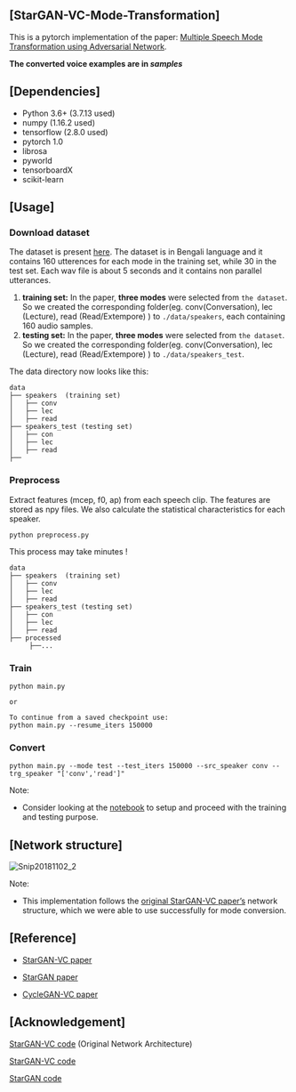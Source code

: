 ## [StarGAN-VC-Mode-Transformation]

This is a pytorch implementation of the paper: [Multiple Speech Mode Transformation using Adversarial Network](https://ieeexplore.ieee.org/document/9986477).

**The converted voice examples are in *samples***



## [Dependencies]
- Python 3.6+ (3.7.13 used)
- numpy (1.16.2 used)
- tensorflow (2.8.0 used)
- pytorch 1.0
- librosa 
- pyworld 
- tensorboardX
- scikit-learn


## [Usage]

### Download dataset


The dataset is present [here](https://drive.google.com/drive/folders/1DI22XoZNRS4p4ek2r-Jv1Lep8byko2uy?usp=share_link). 
The dataset is in Bengali language and it contains 160 utterences for each mode in the training set, while 30 in the test set. Each wav file is about 5 seconds and it contains non parallel utterances.

1. **training set:** In the paper, **three modes** were selected from `the dataset`. So we created the corresponding folder(eg. conv(Conversation), lec (Lecture), read (Read/Extempore) ) to `./data/speakers`, each containing 160 audio samples.
2. **testing set:** In the paper,  **three modes** were selected from `the dataset`. So we created the corresponding folder(eg. conv(Conversation), lec (Lecture), read (Read/Extempore) ) to `./data/speakers_test`.

The data directory now looks like this:

```
data
├── speakers  (training set)
│   ├── conv 
│   ├── lec 
│   ├── read 
├── speakers_test (testing set)
│   ├── con 
│   ├── lec 
│   ├── read 
├──
```

### Preprocess

Extract features (mcep, f0, ap) from each speech clip.  The features are stored as npy files. We also calculate the statistical characteristics for each speaker.

```
python preprocess.py
```

This process may take minutes !

```
data
├── speakers  (training set)
│   ├── conv 
│   ├── lec 
│   ├── read 
├── speakers_test (testing set)
│   ├── con 
│   ├── lec 
│   ├── read 
├── processed
     ├──...
```


### Train

```
python main.py

or

To continue from a saved checkpoint use:
python main.py --resume_iters 150000
```


### Convert



```
python main.py --mode test --test_iters 150000 --src_speaker conv --trg_speaker "['conv','read']"
```

Note: 
 * Consider looking at the [notebook](StarGan_VC_Pytorch.ipynb) to setup and proceed with the training and testing purpose.


## [Network structure]

![Snip20181102_2](https://github.com/hujinsen/StarGAN-Voice-Conversion/raw/master/imgs/Snip20181102_2.png)


 Note: 
 * This implementation follows the [original StarGAN-VC paper’s](https://arxiv.org/abs/1806.02169) network structure, which we were able to use successfully for mode conversion.
 
 ## [Reference]

* [StarGAN-VC paper](https://arxiv.org/abs/1806.02169)

* [StarGAN paper](https://arxiv.org/abs/1711.09020)

* [CycleGAN-VC paper](https://arxiv.org/abs/1711.11293)

## [Acknowledgement]

[StarGAN-VC code](https://github.com/hujinsen/pytorch-StarGAN-VC) (Original Network Architecture)

[StarGAN-VC code](https://github.com/liusongxiang/StarGAN-Voice-Conversion)

[StarGAN code](https://github.com/yunjey/stargan)
